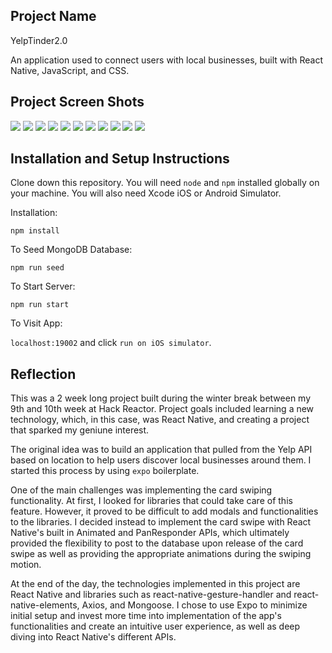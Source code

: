 ## Project Name

YelpTinder2.0

An application used to connect users with local businesses, built with React Native, JavaScript, and CSS.


## Project Screen Shots

<img src="./appImages/appImage1.png">
<img src="./appImages/appImage2.png">
<img src="./appImages/appImage3.png">
<img src="./appImages/appImage4.png">
<img src="./appImages/appImage5.png">
<img src="./appImages/appImage6.png">
<img src="./appImages/appImage7.png">
<img src="./appImages/appImage8.png">
<img src="./appImages/appImage9.png">
<img src="./appImages/appImage10.png">
<img src="./appImages/appImage11.png">

## Installation and Setup Instructions

Clone down this repository. You will need `node` and `npm` installed globally on your machine. You will also need Xcode iOS or Android Simulator.

Installation:

`npm install`

To Seed MongoDB Database:

`npm run seed`

To Start Server:

`npm run start`

To Visit App:

`localhost:19002` and click `run on iOS simulator`.

## Reflection

This was a 2 week long project built during the winter break between my 9th and 10th week at Hack Reactor. Project goals included learning a new technology, which, in this case, was React Native, and creating a project that sparked my geniune interest.

The original idea was to build an application that pulled from the Yelp API based on location to help users discover local businesses around them. I started this process by using `expo` boilerplate.

One of the main challenges was implementing the card swiping functionality. At first, I looked for libraries that could take care of this feature. However, it proved to be difficult to add modals and functionalities to the libraries. I decided instead to implement the card swipe with React Native's built in Animated and PanResponder APIs, which ultimately provided the flexibility to post to the database upon release of the card swipe as well as providing the appropriate animations during the swiping motion.

At the end of the day, the technologies implemented in this project are React Native and libraries such as react-native-gesture-handler and react-native-elements, Axios, and Mongoose. I chose to use Expo to minimize initial setup and invest more time into implementation of the app's functionalities and create an intuitive user experience, as well as deep diving into React Native's different APIs.
